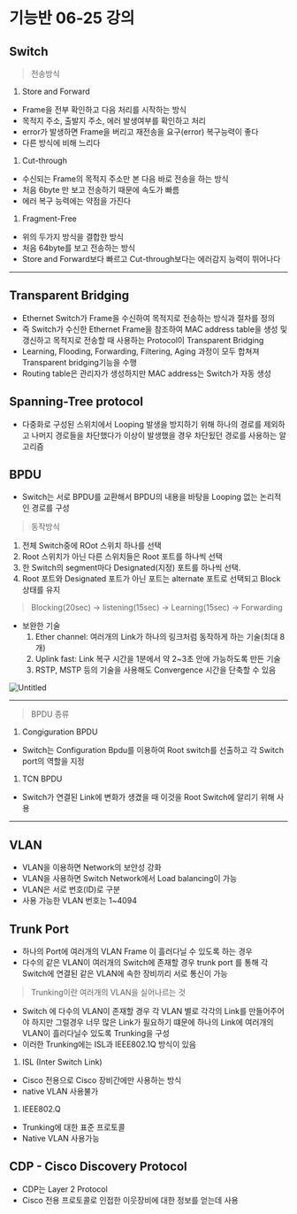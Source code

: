 # 기능반 06-25 강의

## Switch

> 전송방식
> 
1. Store and Forward
- Frame을 전부 확인하고 다음 처리를 시작하는 방식
- 목적지 주소, 출발지 주소, 에러 발생여부를 확인하고 처리
- error가 발생하면 Frame을 버리고 재전송을 요구(error) 복구능력이 좋다
- 다른 방식에 비해 느리다

1. Cut-through
- 수신되는 Frame의 목적지 주소만 본 다음 바로 전송을 하는 방식
- 처음 6byte 만 보고 전송하기 때문에 속도가 빠름
- 에러 복구 능력에는 약점을 가진다

1. Fragment-Free
- 위의 두가지 방식을 결합한 방식
- 처음 64byte를 보고 전송하는 방식
- Store and Forward보다 빠르고 Cut-through보다는 에러감지 능력이 뛰어나다

---

## Transparent Bridging

- Ethernet Switch가 Frame을 수신하여 목적지로 전송하는 방식과 절차를 정의
- 즉 Switch가 수신한 Ethernet Frame을 참조하여 MAC address table을 생성 및 갱신하고 목적지로 전송할 때 사용하는 Protocol이 Transparent Bridging
- Learning, Flooding, Forwarding, Filtering, Aging 과정이 모두 합쳐져 Transparent bridging기능을 수행
- Routing table은 관리자가 생성하지만 MAC address는 Switch가 자동 생성

## Spanning-Tree protocol

- 다중화로 구성된 스위치에서 Looping 발생을 방지하기 위해 하나의 경로를 제외하고 나머지 경로들을 차단했다가 이상이 발생했을 경우 차단됬던 경로를 사용하는 알고리즘

## BPDU

- Switch는 서로 BPDU를 교환해서 BPDU의 내용을 바탕을 Looping 없는 논리적인 경로를 구성

> 동작방식
> 
1. 전체 Switch중에 ROot 스위치 하나를 선택
2. Root 스위치가 아닌 다른 스위치들은 Root 포트를 하나씩 선택
3. 한 Switch의 segment마다 Designated(지정) 포트를 하나씩 선택.
4. Root 포트와 Designated 포트가 아닌 포트는 alternate 포트로 선택되고 Block 상태를 유지

> Blocking(20sec) → listening(15sec) → Learning(15sec) → Forwarding
> 
- 보완한 기술
    1. Ether channel: 여러개의 Link가 하나의 링크처럼 동작하게 하는 기술(최대 8개)
    2. Uplink fast: Link 복구 시간을 1분에서 약 2~3초 안에 가능하도록 만든 기술
    3. RSTP, MSTP 등의 기술을 사용해도 Convergence 시간을 단축할 수 있음

![Untitled](https://s3-us-west-2.amazonaws.com/secure.notion-static.com/0822f1d4-a06a-4973-a8af-736ff1843eb2/Untitled.png)

---

> BPDU 종류
> 
1. Congiguration BPDU
- Switch는 Configuration Bpdu를 이용하여 Root switch를 선출하고 각 Switch port의 역할을 지정

1. TCN BPDU
- Switch가 연결된 Link에 변화가 생겼을 때 이것을 Root Switch에 알리기 위해 사용

---

## VLAN

- VLAN을 이용하면 Network의 보안성 강화
- VLAN을 사용하면 Switch Network에서 Load balancing이 가능
- VLAN은 서로 번호(ID)로 구분
- 사용 가능한 VLAN 번호는 1~4094

## Trunk Port

- 하나의 Port에 여러개의 VLAN Frame 이 흘러다닐 수 있도록 하는 경우
- 다수의 같은 VLAN이 여러개의 Switch에 존재할 경우  trunk port 를 통해 각 Switch에 연결된 같은 VLAN에 속한 장비끼리 서로 통신이 가능

> Trunking이란 여러개의 VLAN을 실어나르는 것
> 
- Switch 에 다수의 VLAN이 존재할 경우 각 VLAN 별로 각각의 Link를 만들어주어야 하지만 그럴경우 너무 많은 Link가 필요하기 떄문에 하나의 Link에 여러개의 VLAN이 흘러다닐수 있도록 Trunking을 구성
- 이러한 Trunking에는 ISL과 IEEE802.1Q 방식이 있음
1. ISL (Inter Switch Link)
- Cisco 전용으로 Cisco 장비간에만 사용하는 방식
- native VLAN 사용불가
1. IEEE802.Q
- Trunking에 대한 표준 프로토콜
- Native VLAN 사용가능

## CDP - Cisco Discovery Protocol

- CDP는 Layer 2 Protocol
- Cisco 전용 프로토콜로 인접한 이웃장비에 대한 정보를 얻는데 사용